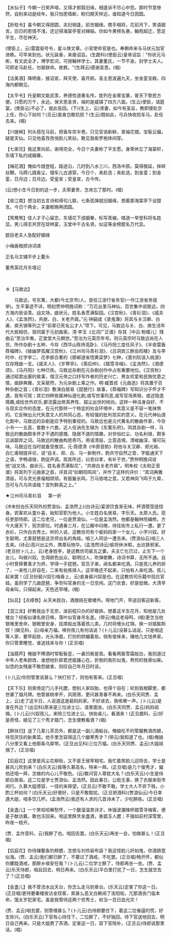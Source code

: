 <!-- { "loadSidebar": true } -->
【水仙子】今朝一日笑声喧，又得才郎叙旧缘，相逢诉不尽心中怨。那时节意惨然，自别来动是经年。我只怕恩情断，盼归期天样远，谁知道今日团圆。

【折桂令】喜今朝又得团圆，夫妇相逢，前世姻缘。携手相将，花前月下，笑语甜言。旧日的恩情不浅，还记得海棠亭誓对婵娟。你如今黄榜名悬，翰苑超迁，愿足平生，尽在神天。

(使臣上，云)雷霆驱号令，星斗焕文章。小官使命官是也。奉朝命来与马状元加官进秩。可早来到也。状元装香，来接诏旨。(生跪科)(使臣云)皇帝诏旨："你状元马彬，有文武全才，博学宏词，可授翰林学士。其妻董氏，一节不渝，封学士夫人。可即走马赴任，勿替朕命。故敕。"(生拜云)感谢圣恩。(唱)

【沽美酒】降明香，接诏宣，拜天使，喜开颜。圣主恩波遍九天，坐金銮宝殿，四海内都朝见。

【太平令】托皇朝文能武羡，养德性道重名传。姓列在金章宝篆，普天下黎民方便。只愿的万千，永远，保天恩圣贤，端的是威镇了四方八面。(生云)使臣，请筵宴。(使臣云)不必了，就此告回。(下)(生上，云)贤妻，如今有圣旨，教即便赴京上任，你心下如何？(旦云)妾身岂敢抗拒？(生云)既如此，弓兵快收拾车马，赴任去来。(唱)

【川拨棹】列头搭在马前，把香车帘半卷。只见官诰新鲜，翠袖花钿，宝髻云偏，疑是天仙。只见他喜孜孜俏脸儿笑拈，敢见我紫罗袍体间穿。

【七弟兄】我这里向前，谢得完全，今日个夫妻称了平生愿。身荣休忘了海棠轩，东墙下私约成姻眷。

【梅花酒】俺如今践登程，路途沿，几时到八水三川，西洛中原。莫得俄延，摔碎丝鞭。马蹄儿践香尘，钿车儿古道穿。今日个，来赴选；来赴选，到金銮；到金銮，日月边；日月边，受皇宣；受皇宣，古今传。

(云)想小生今日到的这一步，夫荣妻贵，怎肯忘了那时。(唱)

【收江南】想当初五言诗和得句儿联，七条弦弹就旧姻缘，想着那海棠亭下设盟言。今日个两全，夫妻敕赐再团圆。

【鸳鸯煞】佳人才子心留恋，东墙花下成姻眷，标写青编，唱道一举登科将名姓显。男儿得志共赏在琼林宴，玉堂中千古名贤。似这等金榜题名万代显。

题目老夫人急配好姻缘

小梅香暗把诗词递

正名马文辅平步上鳌头

董秀英花月东墙记

　
　

☆【马致远】
 
　　马致远，号东篱，大都(今北京市)人，尝任江浙行省务官(一作江浙省务提举)。生平事迹不详。明初贾仲明挽词称：“万花丛里马神仙，百世集中说致远，四方海内皆谈羡。战文场，曲状元，姓名香贯满梨园。《汉宫秋》、《青衫泪》、《戚夫人》、《孟浩然》，共庾、白、关老齐肩。”元·钟嗣成《录鬼簿》将其与关汉卿、白甫、庾天锡等列之于“前辈已死名公才人”项下。可见，马致远与关、白、庾生活年代大抵相仿，皆同属于元初曲家。清·李玉《北词广正谱》存其［中吕·粉蝶儿］残曲云“至治华夷，正堂堂大元朝世。”至治为元英宗年号。则元英宗时马致远尚在人世。所作杂剧十五种，今存《西华山陈抟高卧》、《马丹阳三度任风子》、《半夜雷轰荐福碑》、《破幽梦孤雁汉宫秋》、《江州司马青衫泪》、《吕洞宾三醉岳阳楼》及与李时中、红字李二、花李郎合著的《邯郸道省悟黄梁梦》七种，《晋刘阮误入桃源》仅存残曲一支。《戚夫人》、《岁寒亭》、《斋后仲》、《踏雪寻梅》、《孟浩然》、《酒德颂》、《马丹阳》七种已佚。马致远杂剧在元杂剧创作中占有重要地位。《汉宫秋》通过昭君出塞的故事，借汉元帝之口抒写作者的历史兴亡、男女欢爱和民族忧患之情，曲辞典雅，文采斐然，为元杂剧上乘之作。明·臧晋叔《元曲选》将其置于百种杂剧之首；《青衫泪》敷演白居易《琵琶行》故事，《荐福碑》写知识分子怀才不遇，皆有可观；其它四种皆属神仙道化剧,或写世事险恶,或写官场黑暗，或述隐逸情趣,或绘世外欢乐,都流露出修真养性、超尘出世的倾向。这样一种洁身自好、不与现实合作的态度，在元代那样一个特定的社会环境中，其意义是不容一笔抹煞的。它反映出元代失意文人的共同心态，有较强的批判现实的意义。在元代神仙道化剧中，马致远的杂剧是应予特别重视的。马致远也是元代著名的散曲作家，今存小令一一五首，套数十六套。近人任讷先生辑为《东篱乐府》。同其杂剧一样，马致远的散曲颇多怀才不遇的感慨、隐居不道的情趣，对世俗红尘、功名利禄，颇多讥讽鄙弃之词。马致远的散曲构思奇巧，用语清丽，立意造境，清峻幽深，堪可玩味。马致远在当时就备受推崇。元·周德清《中原音韵》将他与关汉卿、郑光祖、白仁甫相提并论，说“自关、郑、白、马一新制作，韵共守自然之音，字能通天下之语，字畅语俊，韵促声调。观其所述，曰忠曰孝，有补于世。”贾仲明挽词说他“战文场，曲状元，姓名香贯满梨花”，“共庾白关老齐肩”。明朱权《太和正音谱》将其列于元曲家之首，评其词“如朝阳鸣凤”，并作了这样的评价：“其词典雅清丽，可与灵光景福相颉颃。有振鬣长鸣，万马皆喑之意。又若神凤飞鸣于九霄，岂可与凡鸟共语哉？宜列群英之上。” 

★江州司马青衫泪
　
第一折

(冲末扮白乐天同外扮贾浪仙、孟浩然上)(白诗云)宴游饮食渐无味，杯酒管弦徒绕身。宾客欢从童仆喜，始知官职为他人。小生姓白名居易，字乐天。太原人氏。现任吏部侍郎。这二位老兄，一位是贾浪仙，一位是孟浩然。他都是翰林院编修。方今大唐天下，宪宗即位。时遇春三月，在公廨中闷倦，待往街市上私行一遭。更了衣衫，只作白衣秀士。听的人说，这教坊司有个裴妈妈家一个女儿，小字兴奴。好生聪明，尤善琵琶是这京师出名的角妓。咱三人同访一遭去来。(贾浪仙云)咱三人去来。(诗云)高兴出尘外，携尊玩物华。(孟浩然诗云)偷将休沐暇，出访狭邪家。(老旦扮卜儿上，云)老身姓李，是这教坊司裴五之妻。夫主亡化已过，止生下一个女儿，叫做兴奴。生得颜色出众，聪明过人，吹弹歌舞，诗词书算，无所不通。自小时曾拜曹善才为师，学得一手琵琶。官员子弟，闻名都来吃酒。只是孩儿养的娇了，一来性儿好自在，二来有些拣择人。这早晚还不起来，只怕有人来吃酒。孩儿起来罢！(正旦扮裴兴奴引梅香上，云)妾身裴兴奴是也。在这教坊司乐籍中现应官妓。虽则学了几曲琵琶，争奈叫官身的无一日空闲。这门衣食，好是低微。大清早母亲叫，只得起来。天色还早哩。(唱)

【仙吕】【点绛唇】从天未拔白，酒旗挑在歌楼外。呀地门开，早送旧客迎新客。

【混江龙】好教我出于无奈，泼前程只办的好栽排。想着这半生花月，知他是几处楼台？经板似课名排日唤，落叶似官身吊名差。(带云)俺这老母呵，(唱)更怎当他银堆里舍命，银眼里安身，挂席般出落着孩儿卖。几时将缠头红锦，换一对插鬓荆钗！(做见科，云)母亲万福。唤你孩儿有何话说？(卜儿云)没甚么话说。只是咱这等人家，要早起些，光头净面，打扮的娇媚着些。倘有俊俫来，赚他几文钱养家。你只管里睡觉，谁送钱来与你！(正旦唱)

【油葫芦】俺娘不殢酒时常髱髻歪，一鼻凹衠是乖。看看两鬓雪霜般白，我则道过中年人老朱颜改，谁想他扑郎君虎瘦雄心在。折倒的我形似鬼，熬煎的我骨似柴。似恁的女残废不敢怨娘害，则叹自己年月日时该。

(卜儿云)你则管里说甚么？快打扮了，则怕有客来。(正旦唱)

【天下乐】则索倚定门儿手托腮，想别人家奴胎，也得个自在；轮到我根脚里，都世袭了烟月牌。他管甚桃李开，风雨筛，更问甚青春不再来。(白乐天同贾、孟上，云)走了这半日，人说道这是裴妈妈家。不好进去，我咳嗽一声。(卜儿云)是谁在外边？(出见科)原来是三位进士公，请里面坐。(白乐天同贾、孟云)妈妈祗揖。(卜儿云)兴奴孩儿，来陪三位进士公。快抬桌儿，看酒来！(正旦觑科，云)好是奇怪，娘见了三个秀才踏门，怎生便教看酒？(唱)

【醉扶归】送了几辈儿茶员外，都是这一副儿酒船台。俺娘吃不的荤腥教酒肉搋，待觅厌饫的新黄菜。他手里怎容得这几个酸寒秀才？(带云)我知道了也。(唱)俺娘八分里又看上他那条乌犀带。(正旦出见科)三位万福。(白乐天同贾、孟云)大姐祗揖了。(正旦唱)

【后庭花】这里是风尘花柳街，又不是王侯宰相宅。我忙着笑脸儿迎将去，学士是甚风儿吹到来？(白乐天云)我等久慕高名，特来一拜。(正旦唱)是几个俊秀才，偏他还咱一拜，怎做的内心儿不敬色。(云)敢问官人尊姓大名？(白乐天云)小生是侍郎白居易。这二位是学士贾浪仙、孟浩然。因此春日，公衙无事，换了衣服来街市闲行。久慕大姐德容，一径的来拜望。(正旦云)不敢不敢。学士大人不弃下贱，小酌三杯如何？(白乐天云)好便好，只是不敢取扰。(正旦把酒科)(贾浪仙云)今日幸遇大姐，咱多饮几杯。(孟浩然云)我还有人求的几首诗未了，少吃醉些。(正旦唱)

【金盏儿】一个笑哈哈解愁怀，一个酸溜溜卖诗才。休强波灞陵桥踏雪寻梅客，便是子猷访戴，敢也冻回来。咱这里酥烹金盏酒，香揾玉人腮；不强如前村深雪里，昨夜一枝开。

(贾、孟作意科，云)我醉了也。咱回去罢。(白乐天云)再坐一会，怕做甚么！(正旦唱)

【后庭花】你待赚鳌鱼钓颊腮，怎想与刘伶装布袋？我这怪脸儿奸如鬼，你酒肠宽似海。(贾、孟云)我们都已醉了，不要过了酒戒，不吃罢。(正旦唱)畅开怀，都似你朦胧酒戒，那醉乡侯安在哉？(卜儿云)二位学士醉了，侍郎再坐一坐。(贾、孟云)乐天侍郎，咱且回去，明日再来。(白乐天云)平白里打扰了一日，怎生就空去了？(正旦唱)

【金盏儿】我不曾流水出天台，你怎么走马到章台。(乐天云)定害了你这一日。(正旦唱)更待要秦楼夜访金钗客，索甚么恶叉白赖闹了洛阳街。兀那酒丧门临本命，饿太岁犯家宅。虽是我管待这两个穷秀士，权当一百日血光灾！

(贾、孟云)咱去罢，则管缠甚么？(卜儿云)白侍郎要住下，着这二位催逼的慌，好生败兴。(白乐天云)下官有心待住下，二位醉了，不好独回。待下官送他回去，明日自己再来。只是大姐费了茶酒，定害这一日，容下官陪补。(正旦云)侍郎说那里话。(唱)

